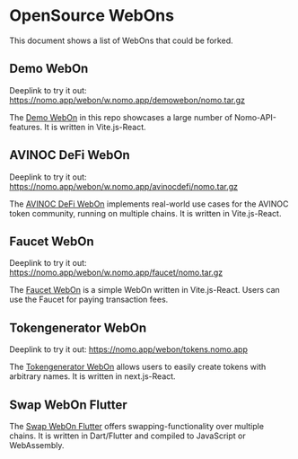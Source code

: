 # OpenSource WebOns

This document shows a list of WebOns that could be forked.

## Demo WebOn

Deeplink to try it out: https://nomo.app/webon/w.nomo.app/demowebon/nomo.tar.gz

The [Demo WebOn](https://github.com/nomo-app/nomo-webon-kit/tree/main/demo-webon) in this repo showcases a large number of Nomo-API-features.
It is written in Vite.js-React.

## AVINOC DeFi WebOn

Deeplink to try it out: https://nomo.app/webon/w.nomo.app/avinocdefi/nomo.tar.gz

The [AVINOC DeFi WebOn](https://github.com/nomo-app/avinoc-defi-webon) implements real-world use cases for the AVINOC token community, running on multiple chains.
It is written in Vite.js-React.

## Faucet WebOn

Deeplink to try it out: https://nomo.app/webon/w.nomo.app/faucet/nomo.tar.gz

The [Faucet WebOn](https://github.com/nomo-app/faucet-webon) is a simple WebOn written in Vite.js-React.
Users can use the Faucet for paying transaction fees.

## Tokengenerator WebOn

Deeplink to try it out: https://nomo.app/webon/tokens.nomo.app

The [Tokengenerator WebOn](https://github.com/nomo-app/tokengenerator) allows users to easily create tokens with arbitrary names.
It is written in next.js-React.

## Swap WebOn Flutter

The [Swap WebOn Flutter](https://github.com/nomo-app/swap-webon-flutter) offers swapping-functionality over multiple chains.
It is written in Dart/Flutter and compiled to JavaScript or WebAssembly.
